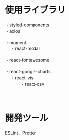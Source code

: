 # 使用ライブラリ
・styled-components<br/>
・axios<br/>     
・moment<br/>   　
・react-modal<br/>    
・react-fontawesome<br/>   
・react-google-charts<br/>   　
・react-vis<br/> 　　     　
・react-csv<br/>　    　    
    　 
# 開発ツール　
ESLint、Pretter 　 
 
 
　
 
